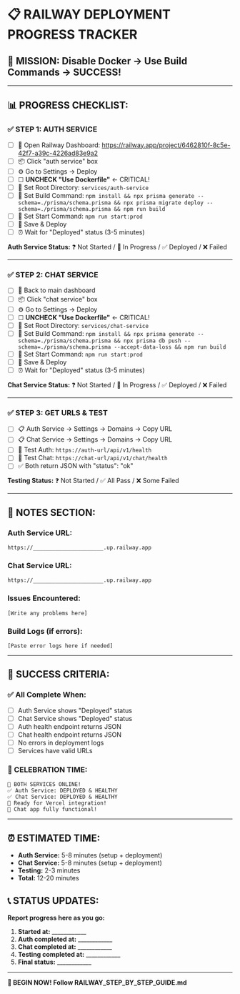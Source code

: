 # 📋 RAILWAY DEPLOYMENT PROGRESS TRACKER

## 🎯 MISSION: Disable Docker → Use Build Commands → SUCCESS!

---

## 📊 PROGRESS CHECKLIST:

### ✅ STEP 1: AUTH SERVICE
- [ ] 🔗 Open Railway Dashboard: https://railway.app/project/6462810f-8c5e-42f7-a39c-4226ad83e9a2
- [ ] 📦 Click "auth service" box
- [ ] ⚙️ Go to Settings → Deploy
- [ ] ☐ **UNCHECK "Use Dockerfile"** ← CRITICAL!
- [ ] 📁 Set Root Directory: `services/auth-service`
- [ ] 🔨 Set Build Command: `npm install && npx prisma generate --schema=./prisma/schema.prisma && npx prisma migrate deploy --schema=./prisma/schema.prisma && npm run build`
- [ ] 🚀 Set Start Command: `npm run start:prod`
- [ ] 💾 Save & Deploy
- [ ] ⏰ Wait for "Deployed" status (3-5 minutes)

**Auth Service Status:** ❓ Not Started / 🔄 In Progress / ✅ Deployed / ❌ Failed

---

### ✅ STEP 2: CHAT SERVICE  
- [ ] 🔗 Back to main dashboard
- [ ] 📦 Click "chat service" box
- [ ] ⚙️ Go to Settings → Deploy
- [ ] ☐ **UNCHECK "Use Dockerfile"** ← CRITICAL!
- [ ] 📁 Set Root Directory: `services/chat-service`
- [ ] 🔨 Set Build Command: `npm install && npx prisma generate --schema=./prisma/schema.prisma && npx prisma db push --schema=./prisma/schema.prisma --accept-data-loss && npm run build`
- [ ] 🚀 Set Start Command: `npm run start:prod`
- [ ] 💾 Save & Deploy
- [ ] ⏰ Wait for "Deployed" status (3-5 minutes)

**Chat Service Status:** ❓ Not Started / 🔄 In Progress / ✅ Deployed / ❌ Failed

---

### ✅ STEP 3: GET URLS & TEST
- [ ] 📋 Auth Service → Settings → Domains → Copy URL
- [ ] 📋 Chat Service → Settings → Domains → Copy URL
- [ ] 🧪 Test Auth: `https://auth-url/api/v1/health`
- [ ] 🧪 Test Chat: `https://chat-url/api/v1/chat/health`
- [ ] ✅ Both return JSON with "status": "ok"

**Testing Status:** ❓ Not Started / ✅ All Pass / ❌ Some Failed

---

## 📝 NOTES SECTION:

### Auth Service URL:
```
https://______________________.up.railway.app
```

### Chat Service URL:
```
https://______________________.up.railway.app
```

### Issues Encountered:
```
[Write any problems here]
```

### Build Logs (if errors):
```
[Paste error logs here if needed]
```

---

## 🎯 SUCCESS CRITERIA:

### ✅ All Complete When:
- [ ] Auth Service shows "Deployed" status
- [ ] Chat Service shows "Deployed" status  
- [ ] Auth health endpoint returns JSON
- [ ] Chat health endpoint returns JSON
- [ ] No errors in deployment logs
- [ ] Services have valid URLs

### 🎉 CELEBRATION TIME:
```
🚀 BOTH SERVICES ONLINE!
✅ Auth Service: DEPLOYED & HEALTHY
✅ Chat Service: DEPLOYED & HEALTHY
🎯 Ready for Vercel integration!
💬 Chat app fully functional!
```

---

## ⏰ ESTIMATED TIME:
- **Auth Service:** 5-8 minutes (setup + deployment)
- **Chat Service:** 5-8 minutes (setup + deployment)  
- **Testing:** 2-3 minutes
- **Total:** 12-20 minutes

## 📞 STATUS UPDATES:
**Report progress here as you go:**

1. **Started at:** ____________
2. **Auth completed at:** ____________
3. **Chat completed at:** ____________
4. **Testing completed at:** ____________
5. **Final status:** ____________

---

**🚀 BEGIN NOW! Follow RAILWAY_STEP_BY_STEP_GUIDE.md**
